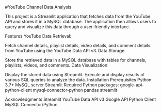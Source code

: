 #YouTube Channel Data Analysis

This project is a Streamlit application that fetches data from the YouTube API and stores it in a MySQL database. The application then allows users to query and visualize this data through a user-friendly interface.

Features
YouTube Data Retrieval:

Fetch channel details, playlist details, video details, and comment details from YouTube using the YouTube Data API v3.
Data Storage:

Store the retrieved data in a MySQL database with tables for channels, playlists, videos, and comments.
Data Visualization:

Display the stored data using Streamlit.
Execute and display results of various SQL queries to analyze the data.
Installation
Prerequisites
Python 3.7+
MySQL server
Streamlit
Required Python packages:
google-api-python-client
mysql-connector-python
pandas
streamlit

Acknowledgments
Streamlit
YouTube Data API v3
Google API Python Client
MySQL Connector/Python
